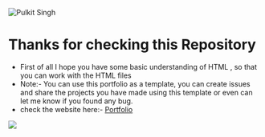  ![Pulkit Singh](https://pbs.twimg.com/profile_banners/1317399781220646912/1612232268/1500x500)
 # Thanks for checking this Repository
 - First of all I hope you have some basic understanding of HTML , so that you can work with the HTML files
 - Note:- You can use this portfolio as a template, you can create issues and share the projects you have made using this template or even can let me know if you found any bug.
 - check the website here:- <a href="https://pulkit0076.github.io">Portfolio</a><br>
<a href="https://www.youtube.com/channel/UCWvqpm9sTcjgXLkp5Ylro-A?sub_confirmation=1">
  <img src="https://github.com/Pulkit0076/Pulkit0076.github.io/blob/main/hi-from-pulkit-removebg-preview.png" align="center">
</a>

